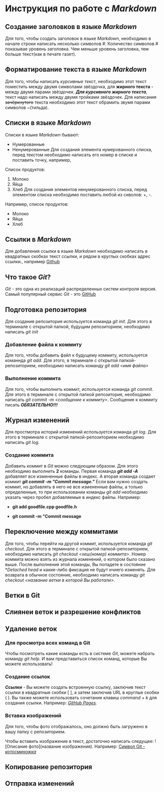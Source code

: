 # Инструкция по работе с *Markdown*

## Создание заголовков в языке *Markdown*
Для того, чтобы создать заголовок в языке *Markdown*, необходимо в начале строки написать несколько символов #. Количество символов # показывае уровень заголовка. Чем меньше уровень заголовка, тем больше текст(как в печате газет).

## Форматирование текста в языке *Markdown*
Для того, чтобы написать *курсивные текст*, необходимо этот текст поместить между двумя символами звёздочка, для **жирного текста** - между двумя парами звёздочек. ***Для курсивного жирного текста***, текст надо написать между двумя тройками звёздочек. Для написания ~~зачёркнутого~~ текста необходимо этот текст обрамить звумя парами символов ~(тильда).

Списки в языке *Markdown*
---------------------------
Списки в языке *Markdown* бывают:
+ Нумерованные
+ Ненумерованные
Для создания элемента нумерованного списка, перед текстом необходимо написать его номер в списке и поставить точку, например, 

Список продуктов:
1. Молоко
2. Яйца
3. Хлеб
Для создания элементов ненумерованного списка, перед элементом списка необходимо поставить любой из сиволов: +, -. 

Например, список продуктов:
+ Молоко
+ Яйца
+ Хлеб

## Ссылки в *Markdown*
Для добавления ссылки в языке *Markdown* необходимо написать в квадратных скобках текст ссылки, и рядом в круглых скобках адрес ссылки., например [Github](https://github.com)


## Что такое *Git*?
*Git* - это одна из реализаций распределенных систем контроля версия. Самый популярный сервис *Git* - это [GitHub](https://github.com)

## Подготовка репозитория
Для создания репозитория используется команда *git init*. Для этого в терминале с открытой папкой, будущим репозиторием, необходимо написать *git init*

### Добавление файла к коммиту
Для того, чтобы добавить файл к будущему коммиту, используется  команнда *git add*. Для этого, в терминале с открытой папкой-репозиторием, необходимо написать команду *git add <имя файла>*

### Выполнение коммита
Для того, чтобы выполнить коммит, используется команда *git commit*. Для этого в терминале с открытой папкой репозитория, необходимо написать *git commit -m <сообщение к коммиту>*. Сообщение к коммиту писать _**ОБЯЗАТЕЛЬНО!!!**_ 

## Журнал изменений
Для простмотра историй изменений используется команда *git log*. Для этого в терминале с открытой папкой-репозиторием необходимо написать  *git log*.

### **Создание коммита**
Добавить коммит в *Git* можно следующим образом. Для этого необходимо выполнить **2** команды. Первая команда **_git add -A_** добавляет все измененные файлы в индекс. А вторая команда создает коммит **_git commit -m "Commit message."_**
Если вам нужно создать коммит, но добавлять в него не все измененные файлы, а только определенные, то при использовании команды *git add* необходимо указать через пробел добавляемые в индекс файлы. Например:

+ **git add goodfile.cpp goodfile.h**

- **git commit -m "Commit message**

## Переключение между коммитами

Для того, чтобы перейти на другой коммит, используется команда *git checkout*.  Для этого в терминале с открытой папкой-репозиторием, необходимо написать *git checkout <хеш(номер) коммита>*. Номер коммита можно взять из журнала изменений, о котором было сказано выше. После выполнения этой команды, Вы попадете  в состояние **Detached head*  и какие-либо фиксация не будут нчиего изменять. Для возврата в обычное состояние, необходимо написать команду *git checkout <название ветки в которой Вы работали>*.

Ветки в Git
----------------------

Слиянеи веток и разрешение конфликтов
----------------------------------------

Удаление веток
------------------------------

### **Для просмотра всех команд в Git**

Чтобы посмотреть какие команды есть в системе *Git*, можете набрать команду *git help*. И вам представиться список команд, которые Вы можете использовать!

### Создание ссылок

***Ссылки*** - Вы можете создать встроенную ссылку, заключив текст ссылки в квадратные скобки [ ], а затем заключив URL в круглые скобки ( ). Вы также можете использовать сочетание клавиш *command + k* для создания ссылки.
Например: *[GitHub Pages](https://pages.github.com/).*

### Вставка изображений

Для того, чтобы фото отображалось, оно должно быть загружено в вашу папку с репозиторием.

Чтобы вставить изображение в текст, достаточно написать следущее: ![Описание фото](название изображения).
Например: [Символ Git - *котосминожка*](github.jpg)
 
## Копирование репозитория 

## Отправка изменений 